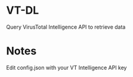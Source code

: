 # VT-DL
Query VirusTotal Intelligence API to retrieve data

# Notes
Edit config.json with your VT Intelligence API key

